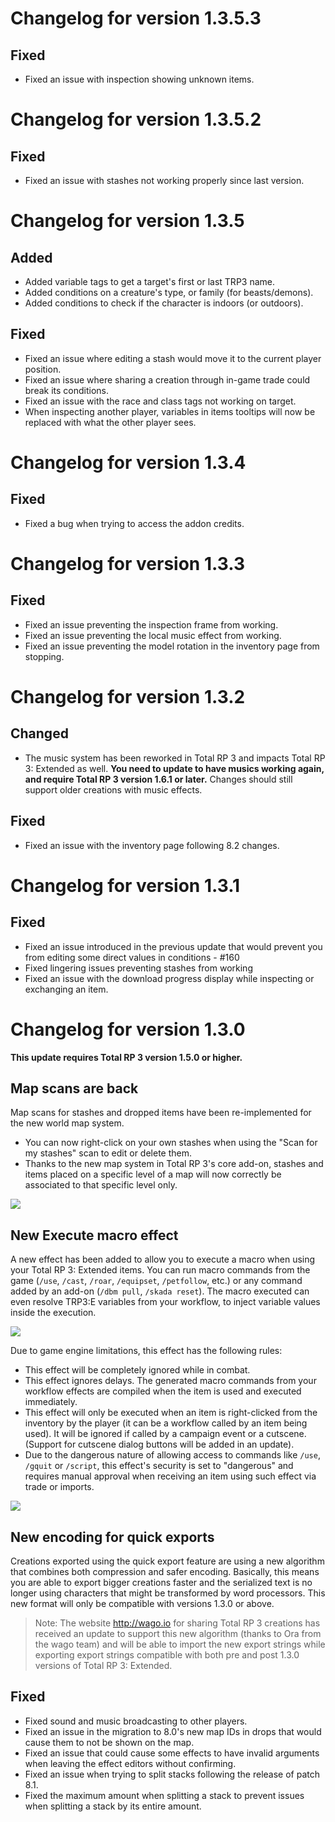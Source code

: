 # Changelog for version 1.3.5.3

## Fixed

- Fixed an issue with inspection showing unknown items.

# Changelog for version 1.3.5.2

## Fixed

- Fixed an issue with stashes not working properly since last version.

# Changelog for version 1.3.5

## Added

- Added variable tags to get a target's first or last TRP3 name.
- Added conditions on a creature's type, or family (for beasts/demons).
- Added conditions to check if the character is indoors (or outdoors).

## Fixed

- Fixed an issue where editing a stash would move it to the current player position.
- Fixed an issue where sharing a creation through in-game trade could break its conditions.
- Fixed an issue with the race and class tags not working on target.
- When inspecting another player, variables in items tooltips will now be replaced with what the other player sees.

# Changelog for version 1.3.4

## Fixed

- Fixed a bug when trying to access the addon credits.

# Changelog for version 1.3.3

## Fixed

- Fixed an issue preventing the inspection frame from working.
- Fixed an issue preventing the local music effect from working.
- Fixed an issue preventing the model rotation in the inventory page from stopping.

# Changelog for version 1.3.2

## Changed

- The music system has been reworked in Total RP 3 and impacts Total RP 3: Extended as well. **You need to update to have musics working again, and require Total RP 3 version 1.6.1 or later.** Changes should still support older creations with music effects.

## Fixed

- Fixed an issue with the inventory page following 8.2 changes.

# Changelog for version 1.3.1

## Fixed

- Fixed an issue introduced in the previous update that would prevent you from editing some direct values in conditions - #160
- Fixed lingering issues preventing stashes from working
- Fixed an issue with the download progress display while inspecting or exchanging an item.

# Changelog for version 1.3.0

**This update requires Total RP 3 version 1.5.0 or higher.**

## Map scans are back

Map scans for stashes and dropped items have been re-implemented for the new world map system.

- You can now right-click on your own stashes when using the "Scan for my stashes" scan to edit or delete them.
- Thanks to the new map system in Total RP 3's core add-on, stashes and items placed on a specific level of a map will now correctly be associated to that specific level only.

![](https://totalrp3.info/documentation/changelogs/1_3_0_stash_menu.PNG)

## New Execute macro effect

A new effect has been added to allow you to execute a macro when using your Total RP 3: Extended items. You can run macro commands from the game (`/use`, `/cast`, `/roar`, `/equipset`, `/petfollow`, etc.) or any command added by an add-on (`/dbm pull`, `/skada reset`). The macro executed can even resolve TRP3:E variables from your workflow, to inject variable values inside the execution.

![](https://totalrp3.info/documentation/changelogs/1_3_0_macro_example.PNG)

Due to game engine limitations, this effect has the following rules:

- This effect will be completely ignored while in combat.
- This effect ignores delays. The generated macro commands from your workflow effects are compiled when the item is used and executed immediately.
- This effect will only be executed when an item is right-clicked from the inventory by the player (it can be a workflow called by an item being used). It will be ignored if called by a campaign event or a cutscene. (Support for cutscene dialog buttons will be added in an update).
- Due to the dangerous nature of allowing access to commands like `/use`, `/gquit` or `/script`, this effect's security is set to "dangerous" and requires manual approval when receiving an item using such effect via trade or imports.

![](https://totalrp3.info/documentation/changelogs/1_3_0_macro.PNG)

## New encoding for quick exports

Creations exported using the quick export feature are using a new algorithm that combines both compression and safer encoding. Basically, this means you are able to export bigger creations faster and the serialized text is no longer using characters that might be transformed by word processors. This new format will only be compatible with versions 1.3.0 or above.

> Note: The website http://wago.io for sharing Total RP 3 creations has received an update to support this new algorithm (thanks to Ora from the wago team) and will be able to import the new export strings while exporting export strings compatible with both pre and post 1.3.0 versions of Total RP 3: Extended.

## Fixed

- Fixed sound and music broadcasting to other players.
- Fixed an issue in the migration to 8.0's new map IDs in drops that would cause them to not be shown on the map.
- Fixed an issue that could cause some effects to have invalid arguments when leaving the effect editors without confirming.
- Fixed an issue when trying to split stacks following the release of patch 8.1.
- Fixed the maximum amount when splitting a stack to prevent issues when splitting a stack by its entire amount.
